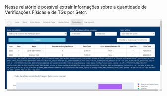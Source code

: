 Nesse relatório é possível extrair informações sobre a quantidade de 
Verificações Físicas e de TGs por Setor.

![Relatorio Gerencial](../../images/RLm1.png)